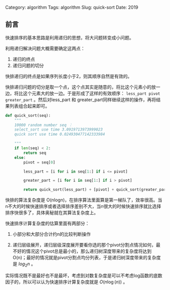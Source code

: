Category: algorithm
Tags: algorithm
Slug: quick-sort
Date: 2019



## 前言

快速排序的基本思路是利用递归的思想，将大问题转变成小问题。

利用递归解决问题大概需要确定这两点：

1. 递归的终点
2. 递归问题的切分

快排递归的终点是如果序列长度小于2，则其顺序自然是有效的。

快排递归问题的切分是取一个点，这个点其实是随意的，将比这个元素小的放一边，将比这个元素大的放一边。于是形成了这样的有效顺序： `less_part pivot greater_part` 。然后对less_part 和 greater_part同样继续这样的操作，再将结果列表组合起来即可。

```python
def quick_sort(seq):
    """
    10000 random number seq ：
    select_sort use time 3.0919713973999023
    quick sort use time 0.024930477142333984

    """
    if len(seq) < 2:
        return seq
    else:
        pivot = seq[0]

        less_part = [i for i in seq[1:] if i <= pivot]

        greater_part = [i for i in seq[1:] if i > pivot]

        return quick_sort(less_part) + [pivot] + quick_sort(greater_part)
```

快排的算法复杂度是 O(nlogn)，在排序算法里面算是第一梯队了，效率很高。当n不大的时候快速排序或者选择排序差别不大，当n很大的时候快速排序就比选择排序快很多了，具体奥秘就在其算法复杂度上。

快速排序计算复杂度的估算里面有两部分：

1. 小部分和大部分合计约n的比较判断操作

2. 递归层级展开，递归层级深度展开要看你选的那个pivot分割点情况如何，最不好的情况这个pivot总是最小的，那么递归树深度带来的复杂度将达到O(n)；最好的情况就是pivot分割点均分列表，于是递归树深度带来的复杂度是 $log_2n$ 。

实际情况既不是最好也不是最坏，考虑到对数复杂度是可以不考虑log函数的底数因子的，所以可以认为快速排序计算复杂度就是 $O(n\log(n))$ 。